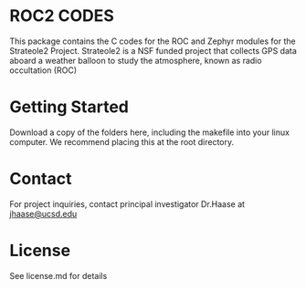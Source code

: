ROC2 CODES
=========
This package contains the C codes for the ROC and Zephyr modules for the Strateole2 Project.
Strateole2 is a NSF funded project that collects GPS data aboard a weather balloon to study the atmosphere, known as radio occultation (ROC)

Getting Started
=========
Download a copy of the folders here, including the makefile into your linux computer. We recommend placing this at the root directory.

Contact
=========
For project inquiries, contact principal investigator Dr.Haase at jhaase@ucsd.edu

License
=========
See license.md for details
